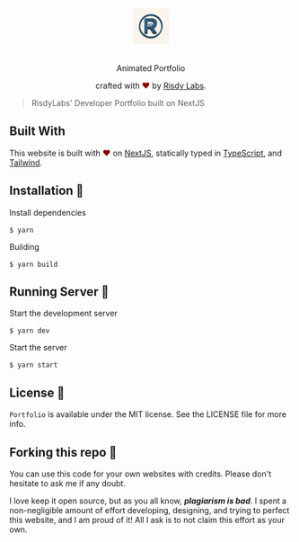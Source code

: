 <div align="center">
  <img alt="RIZTS_LOGO" src="public/assets/images/rizts.png" height="64" />
</div>

<br>
<p align="center">
  Animated Portfolio
</p>
<p align="center">
  crafted with <span style="color: #8b0000;">&hearts;</span> by <a href="https://risdylabs.my.id">Risdy Labs</a>.
</p>

> RisdyLabs' Developer Portfolio built on NextJS

## Built With

This website is built with <span style="color: #8b0000;">&hearts;</span> on [NextJS](https://nextjs.org/), statically typed in [TypeScript](https://www.typescriptlang.org/), and [Tailwind](https://tailwindcss.com/).

## Installation 🔧

Install dependencies

```
$ yarn
```

Building

```
$ yarn build
```

## Running Server 🚀

Start the development server

```
$ yarn dev
```

Start the server

```
$ yarn start
```

## License 📜

`Portfolio` is available under the MIT license. See the LICENSE file for more info.

## Forking this repo 🚨

You can use this code for your own websites with credits. Please don't hesitate to ask me if any doubt.

I love keep it open source, but as you all know, _**plagiarism is bad**_. I spent a non-negligible amount of effort developing, designing, and trying to perfect this website, and I am proud of it! All I ask is to not claim this effort as your own.
